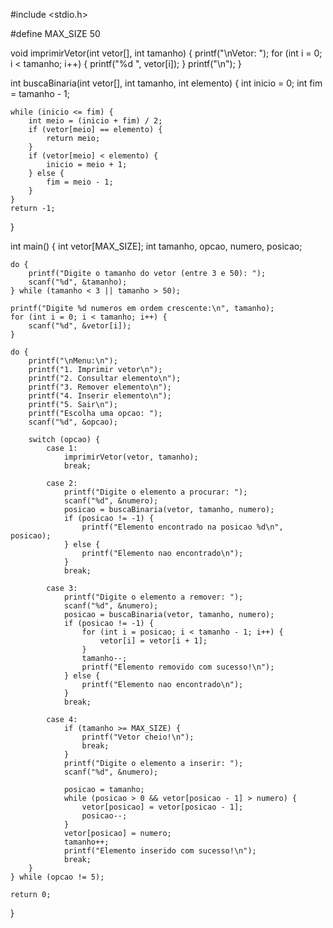 #include <stdio.h>

#define MAX_SIZE 50

void imprimirVetor(int vetor[], int tamanho) {
    printf("\nVetor: ");
    for (int i = 0; i < tamanho; i++) {
        printf("%d ", vetor[i]);
    }
    printf("\n");
}

int buscaBinaria(int vetor[], int tamanho, int elemento) {
    int inicio = 0;
    int fim = tamanho - 1;
    
    while (inicio <= fim) {
        int meio = (inicio + fim) / 2;
        if (vetor[meio] == elemento) {
            return meio;
        }
        if (vetor[meio] < elemento) {
            inicio = meio + 1;
        } else {
            fim = meio - 1;
        }
    }
    return -1;
}

int main() {
    int vetor[MAX_SIZE];
    int tamanho, opcao, numero, posicao;

    do {
        printf("Digite o tamanho do vetor (entre 3 e 50): ");
        scanf("%d", &tamanho);
    } while (tamanho < 3 || tamanho > 50);

    printf("Digite %d numeros em ordem crescente:\n", tamanho);
    for (int i = 0; i < tamanho; i++) {
        scanf("%d", &vetor[i]);
    }

    do {
        printf("\nMenu:\n");
        printf("1. Imprimir vetor\n");
        printf("2. Consultar elemento\n");
        printf("3. Remover elemento\n");
        printf("4. Inserir elemento\n");
        printf("5. Sair\n");
        printf("Escolha uma opcao: ");
        scanf("%d", &opcao);

        switch (opcao) {
            case 1:
                imprimirVetor(vetor, tamanho);
                break;

            case 2:
                printf("Digite o elemento a procurar: ");
                scanf("%d", &numero);
                posicao = buscaBinaria(vetor, tamanho, numero);
                if (posicao != -1) {
                    printf("Elemento encontrado na posicao %d\n", posicao);
                } else {
                    printf("Elemento nao encontrado\n");
                }
                break;

            case 3:
                printf("Digite o elemento a remover: ");
                scanf("%d", &numero);
                posicao = buscaBinaria(vetor, tamanho, numero);
                if (posicao != -1) {
                    for (int i = posicao; i < tamanho - 1; i++) {
                        vetor[i] = vetor[i + 1];
                    }
                    tamanho--;
                    printf("Elemento removido com sucesso!\n");
                } else {
                    printf("Elemento nao encontrado\n");
                }
                break;

            case 4:
                if (tamanho >= MAX_SIZE) {
                    printf("Vetor cheio!\n");
                    break;
                }
                printf("Digite o elemento a inserir: ");
                scanf("%d", &numero);
                
                posicao = tamanho;
                while (posicao > 0 && vetor[posicao - 1] > numero) {
                    vetor[posicao] = vetor[posicao - 1];
                    posicao--;
                }
                vetor[posicao] = numero;
                tamanho++;
                printf("Elemento inserido com sucesso!\n");
                break;
        }
    } while (opcao != 5);

    return 0;
}

